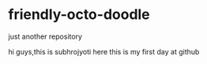 # friendly-octo-doodle
just another repository

hi guys,this is subhrojyoti here this is my first day at github
